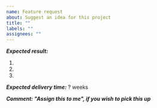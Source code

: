```yaml
---
name: Feature request
about: Suggest an idea for this project
title: ""
labels: ""
assignees: ""
---
```


**_Expected result:_**

1.
2.
3.

**_Expected delivery time:_**
? weeks

**_Comment: "Assign this to me", if you wish to pick this up_**
